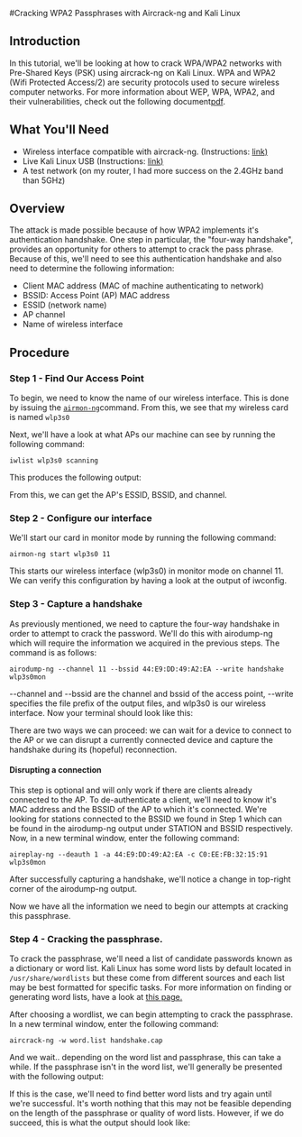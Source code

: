 #Cracking WPA2 Passphrases with Aircrack-ng and Kali Linux

## Introduction
In this tutorial, we'll be looking at how to crack WPA/WPA2 networks with Pre-Shared Keys (PSK) using aircrack-ng on Kali Linux. WPA and WPA2 (Wifi Protected Access/2) are security protocols used to secure wireless computer networks. For more information about WEP, WPA, WPA2, and their vulnerabilities, check out the following document[pdf](http://www.hsc.fr/ressources/articles/hakin9_wifi/hakin9_wifi_EN.pdf).

<!-- Like you mentioned in the github  message, screenshots are indeed needed, but since they would most probably need the OS, can you make a short tutorial of how to live boot one up (like what we did at the workshop) or use a VM.

Example:- for VM: show where to download the Virtual Box (which edition if it makes a difference) & how to run it..
-->

## What You'll Need
- Wireless interface compatible with aircrack-ng. (Instructions: [link)](http://aircrack-ng.org/doku.php?id=compatible_cards)
- Live Kali Linux USB (Instructions: [link)](http://docs.kali.org/pdf/articles/kali-linux-live-usb-install-en.pdf)
- A test network (on my router, I had more success on the 2.4GHz band than 5GHz)

## Overview
The attack is made possible because of how WPA2 implements it's authentication handshake. One step in particular, the "four-way handshake", provides an opportunity for others to attempt to crack the pass phrase. Because of this, we'll need to see this authentication handshake and also need to determine the following information:

- Client MAC address (MAC of machine authenticating to network)
- BSSID: Access Point (AP) MAC address
- ESSID (network name)
- AP channel
- Name of wireless interface

## Procedure
### Step 1 - Find Our Access Point
To begin, we need to know the name of our wireless interface. This is done by issuing the [`airmon-ng`](http://www.linuxcommand.org/man_pages/iwconfig8.html)command. From this, we see that my wireless card is named `wlp3s0`

<!-- airmon-ng -->

Next, we'll have a look at what APs our machine can see by running the following command:

`iwlist wlp3s0 scanning`

This produces the following output:

From this, we can get the AP's ESSID, BSSID, and channel.

<!-- iwlist-scan -->


### Step 2 - Configure our interface
We'll start our card in monitor mode by running the following command:

`airmon-ng start wlp3s0 11`

This starts our wireless interface (wlp3s0) in monitor mode on channel 11. We can verify this configuration by having a look at the output of iwconfig.

<!-- iwconfig -->


### Step 3 - Capture a handshake
As previously mentioned, we need to capture the four-way handshake in order to attempt to crack the password. We'll do this with airodump-ng which will require the information we acquired in the previous steps. The command is as follows:

`airodump-ng --channel 11 --bssid 44:E9:DD:49:A2:EA --write handshake wlp3s0mon`

--channel and --bssid are the channel and bssid of the access point, --write specifies the file prefix of the output files, and wlp3s0 is our wireless interface. Now your terminal should look like this:

<!-- airodump-ng before -->

There are two ways we can proceed: we can wait for a device to connect to the AP or we can disrupt a currently connected device and capture the handshake during its (hopeful) reconnection.

#### Disrupting a connection
This step is optional and will only work if there are clients already connected to the AP. To de-authenticate a client, we'll need to know it's MAC address and the BSSID of the AP to which it's connected. We're looking for stations connected to the BSSID we found in Step 1 which can be found in the airodump-ng output under STATION and BSSID respectively. Now, in a new terminal window, enter the following command:

`aireplay-ng --deauth 1 -a 44:E9:DD:49:A2:EA -c C0:EE:FB:32:15:91 wlp3s0mon`

After successfully capturing a handshake, we'll notice a change in top-right corner of the airodump-ng output.

<!-- after airodump-ng handshake -->

Now we have all the information we need to begin our attempts at cracking this passphrase.

### Step 4 - Cracking the passphrase.
To crack the passphrase, we'll need a list of candidate passwords known as a dictionary or word list. Kali Linux has some word lists by default located in `/usr/share/wordlists` but these come from different sources and each list may be best formatted for specific tasks. For more information on finding or generating word lists, have a look at [this page.](http://www.aircrack-ng.org/doku.php?id=faq&DokuWiki=sn0m2t79i3a49a61b481m4lmq4#where_can_i_find_good_wordlists)

After choosing a wordlist, we can begin attempting to crack the passphrase. In a new terminal window, enter the following command:

`aircrack-ng -w word.list handshake.cap`

And we wait.. depending on the word list and passphrase, this can take a while. If the passphrase isn't in the word list, we'll generally be presented with the following output:

<!-- passphrase fail -->

If this is the case, we'll need to find better word lists and try again until we're successful. It's worth nothing that this may not be feasible depending on the length of the passphrase or quality of word lists. However, if we do succeed, this is what the output should look like:

<!-- success -->

